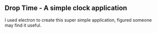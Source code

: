 ## Drop Time - A simple clock application

I used electron to create this super simple application, figured someone may find it useful.